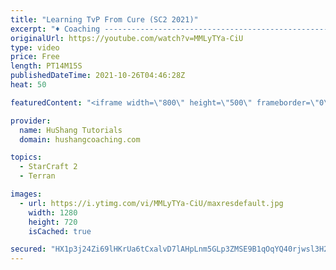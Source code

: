 ```yaml
---
title: "Learning TvP From Cure (SC2 2021)"
excerpt: "♦ Coaching -------------------------------------------------------------------------- Website: https://www.hushangcoaching.com  Interested in Starcraft lessons? Check out my website! I would love to help you improve and reach your goals. I've been coaching for several years and I have 5+ GM students"
originalUrl: https://youtube.com/watch?v=MMLyTYa-CiU
type: video
price: Free
length: PT14M15S
publishedDateTime: 2021-10-26T04:46:28Z
heat: 50

featuredContent: "<iframe width=\"800\" height=\"500\" frameborder=\"0\" src=\"https://www.youtube.com/embed/MMLyTYa-CiU\" allow=\"accelerometer; autoplay; encrypted-media; gyroscope; picture-in-picture\" allowfullscreen></iframe>"

provider:
  name: HuShang Tutorials
  domain: hushangcoaching.com

topics:
  - StarCraft 2
  - Terran

images:
  - url: https://i.ytimg.com/vi/MMLyTYa-CiU/maxresdefault.jpg
    width: 1280
    height: 720
    isCached: true

secured: "HX1p3j24Zi69lHKrUa6tCxalvD7lAHpLnm5GLp3ZMSE9B1qOqYQ40rjwsl3H2mHGkvPv3gmESvG7tGXAktwCtRGHT3IVs6/VrqYu5/6AIQlkJBHWfRvKVLQiJNzfviICOjdHVoqPeriEc2PYXmayjxCtxaOdC8FZaR15bZYS6Maw87a9Iv0oi4hXSLJnE6+wHc2lOVEU3sSBdLnFO9AhfxNq7HcijE5q89SCOiQjuf0GDruABQgHwH25cnUGYvGjXRt2SaKjroBlUabfd4n3QU6JFsu5+KFPKWLIa8N/gufRVZskiU9aym+8Qi7f8pMkL5HwiiC/hFcDos45+c4rmTps0RfeFx22tNf5TqJkVjCBiscp6z9I5qOkgBxKZXHWeDGYGnegK71rReTCaf30vUza01r1PDKhyztAlykRtHk=;GKDjnkWZLJicIWsP68PVxQ=="
---
```


